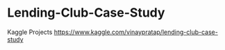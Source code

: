 # Lending-Club-Case-Study
Kaggle Projects
https://www.kaggle.com/vinaypratap/lending-club-case-study
